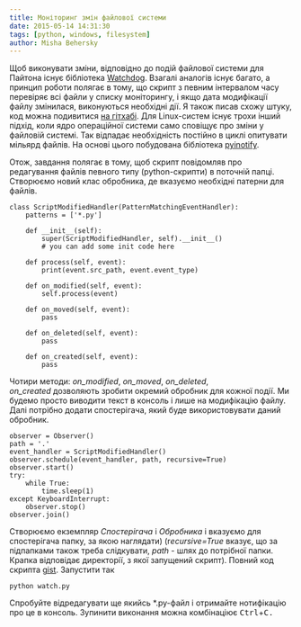 ```yaml
---
title: Моніторинг змін файлової системи
date: 2015-05-14 14:31:30
tags: [python, windows, filesystem]
author: Misha Behersky
---
```


<p>Щоб виконувати зміни, відповідно до подій файлової системи для Пайтона існує бібліотека <a href="http://pythonhosted.org/watchdog/" target="_blank">Watchdog</a>. Взагалі аналогів існує багато, а принцип роботи полягає в тому, що скрипт з певним інтервалом часу перевіряє всі файли у списку моніторингу, і якщо дата модифікації файлу змінилася, виконуються необхідні дії. Я також писав схожу штуку, код можна подивитися <a href="https://github.com/bmwant21/Reloader" target="_blank">на гітхабі</a>. Для Linux-систем існує трохи інший підхід, коли ядро операційної системи само сповіщує про зміни у файловій системі. Так відпадає необхідність постійно в циклі опитувати мільярд файлів. На основі цього побудована бібліотека <a href="https://github.com/seb-m/pyinotify" target="_blank">pyinotify</a>.</p>

<p>Отож, завдання полягає в тому, щоб скрипт повідомляв про редагування файлів певного типу (python-скрипти) в поточній папці. Створюємо новий клас обробника, де вказуємо необхідні патерни для файлів.</p>

<pre>
<code class="language-python">class ScriptModifiedHandler(PatternMatchingEventHandler):
    patterns = ['*.py']

    def __init__(self):
        super(ScriptModifiedHandler, self).__init__()
        # you can add some init code here

    def process(self, event):
        print(event.src_path, event.event_type)

    def on_modified(self, event):
        self.process(event)
		
    def on_moved(self, event):
        pass
		
    def on_deleted(self, event):
        pass
		
    def on_created(self, event):
        pass</code></pre>

<p>Чотири методи: <em>on_modified</em>, <em>on_moved</em>, <em>on_deleted</em>, <em>on_created&nbsp;</em>дозволяють зробити окремий обробник для кожної події. Ми будемо просто виводити текст в консоль і лише на модифікацію файлу. Далі потрібно додати спостерігача, який буде використовувати даний обробник.</p>

<pre>
<code class="language-python">observer = Observer()
path = '.'
event_handler = ScriptModifiedHandler()
observer.schedule(event_handler, path, recursive=True)
observer.start()
try:
    while True:
        time.sleep(1)
except KeyboardInterrupt:
    observer.stop()
observer.join()</code></pre>

<p>Створюємо екземпляр <em>Спостерігача</em> і <em>Обробника</em> і вказуємо для спостерігача папку, за якою наглядати) (r<em>ecursive=True</em> вказує, що за підпапками також треба слідкувати, <em>path</em> - шлях до потрібної папки. Крапка відповідає директорії, з якої запущений скрипт).&nbsp;Повний код скрипта <a href="https://gist.github.com/bmwant21/b5042ad3896c73261cc1" target="_blank">gist</a>. Запустити так</p>

<pre>
<code class="language-bash">python watch.py</code></pre>

<p>Спробуйте відредагувати ще якийсь *.py-файл і отримайте нотифікацію про це в консоль. Зупинити виконання можна комбінаціює <kbd>Ctrl</kbd>+<kbd>C.</kbd></p>